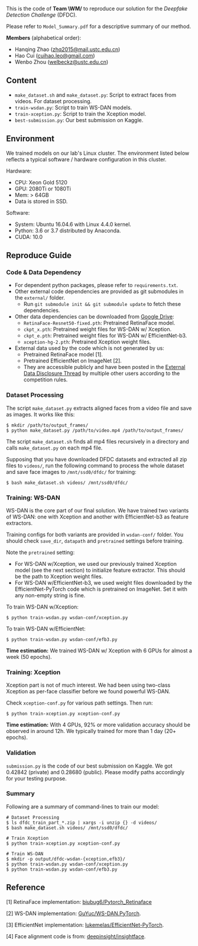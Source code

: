 This is the code of **Team \WM/** to reproduce our solution for the *Deepfake Detection Challenge* (DFDC).

Please refer to `Model_Summary.pdf` for a descriptive summary of our method.

**Members** (alphabetical order):

- Hanqing Zhao (zhq2015@mail.ustc.edu.cn)
- Hao Cui (cuihao.leo@gmail.com)
- Wenbo Zhou (welbeckz@ustc.edu.cn)

## Content

- `make_dataset.sh` and `make_dataset.py`: Script to extract faces from videos. For dataset processing.
- `train-wsdan.py`: Script to train WS-DAN models.
- `train-xception.py`: Script to train the Xception model.
- `best-submission.py`: Our best submission on Kaggle.

## Environment

We trained models on our lab's Linux cluster. The environment listed below reflects a typical software / hardware configuration in this cluster.

Hardware:

- CPU: Xeon Gold 5120
- GPU: 2080Ti or 1080Ti
- Mem: > 64GB
- Data is stored in SSD.

Software:

- System: Ubuntu 16.04.6 with Linux 4.4.0 kernel.
- Python: 3.6 or 3.7 distributed by Anaconda.
- CUDA: 10.0

## Reproduce Guide

### Code & Data Dependency

- For dependent python packages, please refer to `requirements.txt`.
- Other external code dependencies are provided as git submodules in the  `external/` folder.
  - Run `git submodule init && git submodule update` to fetch these dependencies.
- Other data dependencies can be downloaded from [Google Drive](https://drive.google.com/drive/folders/1ttye8HFwYJA-P8WANGSOLPtC787xGZta?usp=sharing):
  - `RetinaFace-Resnet50-fixed.pth`: Pretrained RetinaFace model.
  - `ckpt_x.pth`: Pretrained weight files for WS-DAN w/ Xception.
  - `ckpt_e.pth`: Pretrained weight files for WS-DAN w/ EfficientNet-b3.
  - `xception-hg-2.pth`: Pretrained Xception weight files.
- External data used by the code which is not generated by us:
  - Pretrained RetinaFace model [1].
  - Pretrained EfficientNet on ImageNet [2].
  - They are accessible publicly and have been posted in the [External Data Disclosure Thread](https://www.kaggle.com/c/deepfake-detection-challenge/discussion/121203) by multiple other users according to the competition rules.

### Dataset Processing

The script `make_dataset.py` extracts aligned faces from a video file and save as images. It works like this:

```
$ mkdir /path/to/output_frames/
$ python make_dataset.py /path/to/video.mp4 /path/to/output_frames/
```

The script `make_dataset.sh` finds all mp4 files recursively in a directory and calls `make_dataset.py` on each mp4 file.

Supposing that you have downloaded DFDC datasets and extracted all zip files to `videos/`, run the following command to process the whole dataset and save face images to `/mnt/ssd0/dfdc/` for training:

```
$ bash make_dataset.sh videos/ /mnt/ssd0/dfdc/
```

### Training: WS-DAN

WS-DAN is the core part of our final solution. We have trained two variants of WS-DAN: one with Xception and another with EfficientNet-b3 as feature extractors.

Training configs for both variants are provided in `wsdan-conf/` folder. You should check `save_dir`, `datapath` and `pretrained` settings before training.

Note the `pretrained` setting:

- For WS-DAN w/Xception, we used our previously trained Xception model (see the next section) to initialize feature extractor. This should be the path to Xception weight files.
- For WS-DAN w/EfficientNet-b3, we used weight files downloaded by the EfficientNet-PyTorch code which is pretrained on ImageNet. Set it with any non-empty string is fine.

To train WS-DAN w/Xception:

```
$ python train-wsdan.py wsdan-conf/xception.py
```

To train WS-DAN w/EfficientNet:

```
$ python train-wsdan.py wsdan-conf/efb3.py 
```

**Time estimation:** We trained WS-DAN w/ Xception with 6 GPUs for almost a week (50 epochs).

### Training: Xception

Xception part is not of much interest. We had been using two-class Xception as per-face classifier before we found powerful WS-DAN.

Check `xception-conf.py` for various path settings. Then run:

```
$ python train-xception.py xception-conf.py
```

**Time estimation:** With 4 GPUs, 92% or more validation accuracy should be observed in around 12h. We typically trained for more than 1 day (20+ epochs).

### Validation

`submission.py` is the code of our best submission on Kaggle. We got 0.42842 (private) and 0.28680 (public). Please modify paths accordingly for your testing purpose.

### Summary

Following are a summary of command-lines to train our model:

```
# Dataset Processing
$ ls dfdc_train_part_*.zip | xargs -i unzip {} -d videos/
$ bash make_dataset.sh videos/ /mnt/ssd0/dfdc/

# Train Xception
$ python train-xception.py xception-conf.py

# Train WS-DAN
$ mkdir -p output/dfdc-wsdan-{xception,efb3}/
$ python train-wsdan.py wsdan-conf/xception.py
$ python train-wsdan.py wsdan-conf/efb3.py
```

## Reference

[1] RetinaFace implementation: [biubug6/Pytorch_Retinaface](https://github.com/biubug6/Pytorch_Retinaface)

[2] WS-DAN implementation: [GuYuc/WS-DAN.PyTorch](https://github.com/GuYuc/WS-DAN.PyTorch).

[3] EfficientNet implementation: [lukemelas/EfficientNet-PyTorch](https://github.com/lukemelas/EfficientNet-PyTorch).

[4] Face alignment code is from: [deepinsight/insightface](https://github.com/deepinsight/insightface/blob/master/common/face_align.py).

